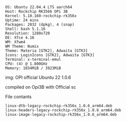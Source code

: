 ```
OS: Ubuntu 22.04.4 LTS aarch64 
Host: Rockchip RK3566 OPi 3B 
Kernel: 5.10.160-rockchip-rk356x 
Uptime: 24 mins 
Packages: 2032 (dpkg), 4 (snap) 
Shell: bash 5.1.16 
Resolution: 1280x720 
DE: Xfce 4.16 
WM: Xfwm4 
WM Theme: Numix 
Theme: Materia [GTK2], Adwaita [GTK3] 
Icons: LoginIcons [GTK2], Adwaita [GTK3] 
Terminal: x-terminal-emul 
CPU: (4) @ 1.800GHz 
Memory: 1034MiB / 3923MiB 
```
img: OPI official Ubuntu 22 1.0.6

compiled on Opi3B with Official sc

File contants
```
linux-dtb-legacy-rockchip-rk356x_1.0.6_arm64.deb
linux-headers-legacy-rockchip-rk356x_1.0.6_arm64.deb
linux-image-legacy-rockchip-rk356x_1.0.6_arm64.deb
```
